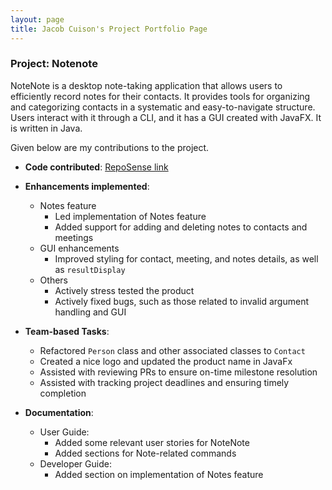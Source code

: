 ```yaml
---
layout: page
title: Jacob Cuison's Project Portfolio Page
---
```


### Project: Notenote

NoteNote is a desktop note-taking application that allows users to efficiently record notes for their contacts. It
provides tools for organizing and categorizing contacts in a systematic and easy-to-navigate structure. Users interact
with it through a CLI, and it has a GUI created with JavaFX. It is written in Java.

Given below are my contributions to the project.

* **Code
  contributed**: [RepoSense link](https://nus-cs2103-ay2324s1.github.io/tp-dashboard/?search=s-peiran&sort=groupTitle&sortWithin=title&timeframe=commit&mergegroup=&groupSelect=groupByRepos&breakdown=true&checkedFileTypes=docs~functional-code~test-code&since=2023-09-22)

* **Enhancements implemented**:
    * Notes feature
        * Led implementation of Notes feature
        * Added support for adding and deleting notes to contacts and meetings
    * GUI enhancements
        * Improved styling for contact, meeting, and notes details, as well as `resultDisplay`
    * Others
        * Actively stress tested the product
        * Actively fixed bugs, such as those related to invalid argument handling and GUI

* **Team-based Tasks**:
    * Refactored `Person` class and other associated classes to `Contact`
    * Created a nice logo and updated the product name in JavaFx
    * Assisted with reviewing PRs to ensure on-time milestone resolution
    * Assisted with tracking project deadlines and ensuring timely completion

* **Documentation**:
    * User Guide:
        * Added some relevant user stories for NoteNote
        * Added sections for Note-related commands
    * Developer Guide:
        * Added section on implementation of Notes feature
